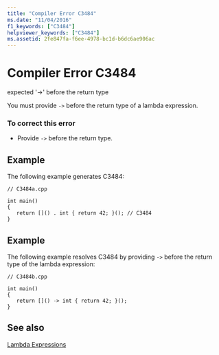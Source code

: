```yaml
---
title: "Compiler Error C3484"
ms.date: "11/04/2016"
f1_keywords: ["C3484"]
helpviewer_keywords: ["C3484"]
ms.assetid: 2fe847fa-f6ee-4978-bc1d-b6dc6ae906ac
---
```

# Compiler Error C3484

expected '->' before the return type

You must provide `->` before the return type of a lambda expression.

### To correct this error

- Provide `->` before the return type.

## Example

The following example generates C3484:

```
// C3484a.cpp

int main()
{
   return []() . int { return 42; }(); // C3484
}
```

## Example

The following example resolves C3484 by providing `->` before the return type of the lambda expression:

```
// C3484b.cpp

int main()
{
   return []() -> int { return 42; }();
}
```

## See also

[Lambda Expressions](../../cpp/lambda-expressions-in-cpp.md)